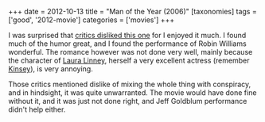 +++
date = 2012-10-13
title = "Man of the Year (2006)"
[taxonomies]
tags = ['good', '2012-movie']
categories = ['movies']
+++

I was surprised that [critics disliked this one] for I enjoyed it much.
I found much of the humor great, and I found the performance of Robin
Williams wonderful. The romance however was not done very well, mainly
because the character of [Laura Linney], herself a very excellent
actress (remember [Kinsey]), is very annoying.

Those critics mentioned dislike of mixing the whole thing with
conspiracy, and in hindsight, it was quite unwarranted. The movie would
have done fine without it, and it was just not done right, and Jeff
Goldblum performance didn't help either.

  [critics disliked this one]: http://en.wikipedia.org/wiki/Man_of_the_Year_(2006_film)#Reception
  [Laura Linney]: http://en.wikipedia.org/wiki/Laura_Linney
  [Kinsey]: @/kinsey-2004.md

